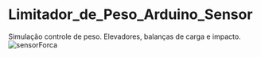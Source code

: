 # Limitador_de_Peso_Arduino_Sensor
Simulação controle de peso. Elevadores, balanças de carga e impacto. 
![sensorForca](https://user-images.githubusercontent.com/22420223/199375674-81ee2bc6-f513-4fea-9cc1-6f2f5fc5ea6d.jpg)
